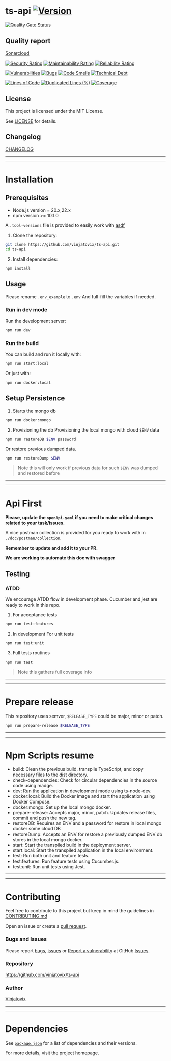 # ts-api [![Version](https://img.shields.io/badge/Version-v2.1.0-blue.svg)](https://semver.org)
[![Quality Gate Status](https://sonarcloud.io/api/project_badges/measure?project=vinjatovix_ts-api&metric=alert_status)](https://sonarcloud.io/summary/new_code?id=vinjatovix_ts-api)

## Quality report
[Sonarcloud](https://sonarcloud.io/project/overview?id=vinjatovix_ts-api)

[![Security Rating](https://sonarcloud.io/api/project_badges/measure?project=vinjatovix_ts-api&metric=security_rating)](https://sonarcloud.io/summary/new_code?id=vinjatovix_ts-api)
[![Maintainability Rating](https://sonarcloud.io/api/project_badges/measure?project=vinjatovix_ts-api&metric=sqale_rating)](https://sonarcloud.io/summary/new_code?id=vinjatovix_ts-api)
[![Reliability Rating](https://sonarcloud.io/api/project_badges/measure?project=vinjatovix_ts-api&metric=reliability_rating)](https://sonarcloud.io/summary/new_code?id=vinjatovix_ts-api)

[![Vulnerabilities](https://sonarcloud.io/api/project_badges/measure?project=vinjatovix_ts-api&metric=vulnerabilities)](https://sonarcloud.io/summary/new_code?id=vinjatovix_ts-api)
[![Bugs](https://sonarcloud.io/api/project_badges/measure?project=vinjatovix_ts-api&metric=bugs)](https://sonarcloud.io/summary/new_code?id=vinjatovix_ts-api)
[![Code Smells](https://sonarcloud.io/api/project_badges/measure?project=vinjatovix_ts-api&metric=code_smells)](https://sonarcloud.io/summary/new_code?id=vinjatovix_ts-api)
[![Technical Debt](https://sonarcloud.io/api/project_badges/measure?project=vinjatovix_ts-api&metric=sqale_index)](https://sonarcloud.io/summary/new_code?id=vinjatovix_ts-api)

[![Lines of Code](https://sonarcloud.io/api/project_badges/measure?project=vinjatovix_ts-api&metric=ncloc)](https://sonarcloud.io/summary/new_code?id=vinjatovix_ts-api)
[![Duplicated Lines (%)](https://sonarcloud.io/api/project_badges/measure?project=vinjatovix_ts-api&metric=duplicated_lines_density)](https://sonarcloud.io/summary/new_code?id=vinjatovix_ts-api)
[![Coverage](https://sonarcloud.io/api/project_badges/measure?project=vinjatovix_ts-api&metric=coverage)](https://sonarcloud.io/summary/new_code?id=vinjatovix_ts-api)

## License
This project is licensed under the MIT License.

See [LICENSE](LICENSE.md) for details.

## Changelog
[CHANGELOG](https://github.com/vinjatovix/ts-api/releases)

---
---
# Installation
## Prerequisites

- Node.js version = 20.x,22.x
- npm version >= 10.1.0

A `.tool-versions` file is provided to easily work with [asdf](https://asdf-vm.com/)


1. Clone the repository:
  ```bash
  git clone https://github.com/vinjatovix/ts-api.git
  cd ts-api
  ```

2. Install dependencies:
  ```bash
  npm install
  ```
## Usage
Please rename `.env_example` to `.env` And full-fill the variables if needed.
### Run in dev mode
Run the development server:
```bash
npm run dev
```
### Run the build
You can build and run it locally with:
```bash
npm run start:local
```
Or just with:
```bash
npm run docker:local
```
## Setup Persistence
1. Starts the mongo db
```bash
npm run docker:mongo
```
2. Provisioning the db
Provisioning the local mongo with cloud `$ENV` data
```bash
npm run restoreDB $ENV password
```
Or restore previous dumped data.
```bash
npm run restoreDump $ENV
```
> Note this will only work if previous data for such `$ENV` was dumped and restored before
---
---
# Api First
**Please, update the `openApi.yaml` if you need to make critical changes related to your task/issues.**

A nice postman collection is provided for you ready to work with in `./doc/postman/collection`.

**Remember to update and add it to your PR.**

**We are working to automate this doc with swagger**

## Testing
### ATDD
We encourage ATDD flow in development phase.
Cucumber and jest are ready to work in this repo.
1. For acceptance tests
```bash
npm run test:features
```
2. In development
For unit tests
```bash
npm run test:unit
```
3. Full tests routines
```bash
npm run test
```
> Note this gathers full coverage info
---
---
# Prepare release
This repository uses semver, `$RELEASE_TYPE` could be major, minor or patch.
```bash
npm run prepare-release $RELEASE_TYPE
```
---
---
# Npm Scripts resume
- build: Clean the previous build, transpile TypeScript, and copy necessary files to the dist directory.
- check-dependencies: Check for circular dependencies in the source code using madge.
- dev: Run the application in development mode using ts-node-dev.
- docker:local: Build the Docker image and start the application using Docker Compose.
- docker:mongo: Set up the local mongo docker.
- prepare-release: Accepts major, minor, patch. Updates release files, commit and push the new tag.
- restoreDB: Requires an ENV and a password for restore in local mongo docker some cloud DB
- restoreDump: Accepts an ENV for restore a previously dumped ENV db stores in the local mongo docker.
- start: Start the transpiled build in the deployment server.
- start:local: Start the transpiled application in the local environment.
- test: Run both unit and feature tests.
- test:features: Run feature tests using Cucumber.js.
- test:unit: Run unit tests using Jest.
---
---
# Contributing
Feel free to contribute to this project but keep in mind the guidelines in [CONTRIBUTING.md](CONTRIBUTING.md)

Open an issue or create a [pull request](https://github.com/vinjatovix/ts-api/pulls).
### Bugs and Issues
Please report [bugs](https://github.com/vinjatovix/ts-api/issues/new?assignees=&labels=&projects=&template=bug_report.md&title=), [issues](https://github.com/vinjatovix/ts-api/issues/new?assignees=&labels=&projects=&template=feature_request.md&title=) or [Report a vulnerability](https://github.com/vinjatovix/ts-api/security/advisories/new) at GitHub [Issues](https://github.com/vinjatovix/ts-api/issues).
### Repository
https://github.com/vinjatovix/ts-api
### Author
[Vinjatovix](https://github.com/vinjatovix)

---
---
# Dependencies
See [`package.json`](package.json) for a list of dependencies and their versions.

For more details, visit the project homepage.
